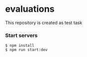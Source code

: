 # evaluations


This repository is created as test task

### Start servers 
```
$ npm install
$ npm run start:dev
